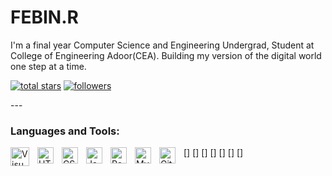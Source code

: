 # FEBIN.R

I'm a final year Computer Science and Engineering Undergrad, Student at College of Engineering Adoor(CEA).
Building my version of the digital world one step at a time.
<!-- Social badges section -->
<!-- Badges with custom icons - https://github.com/DenverCoder1/custom-icon-badges -->
<!-- View counter - https://github.com/DenverCoder1/Simple-View-Counter -->
<p align="left">
  <a href="https://github.com/febinreju?tab=repositories&sort=stargazers">
    <img alt="total stars" title="Total stars on GitHub" src="https://custom-icon-badges.demolab.com/github/stars/febinreju?color=55960c&style=for-the-badge&labelColor=488207&logo=star"/></a>
  <a href="https://github.com/febinreju?tab=followers">
    <img alt="followers" title="Follow me on Github" src="https://custom-icon-badges.demolab.com/github/followers/febinreju?color=236ad3&labelColor=1155ba&style=for-the-badge&logo=person-add&label=Follow&logoColor=white"/></a>

</p>
---



### Languages and Tools:

[<img align="left" alt="Visual Studio Code" width="30px" src="https://cdn.jsdelivr.net/gh/devicons/devicon/icons/vscode/vscode-original.svg" style="padding-right:10px;" />]
[<img align="left" alt="HTML5" width="26px" src="https://cdn.jsdelivr.net/gh/devicons/devicon/icons/html5/html5-original.svg" style="padding-right:10px;" />]
[<img align="left" alt="CSS3" width="26px" src="https://cdn.jsdelivr.net/gh/devicons/devicon/icons/css3/css3-original.svg" style="padding-right:10px;" />]
[<img align="left" alt="JavaScript" width="26px" src="https://cdn.jsdelivr.net/gh/devicons/devicon/icons/javascript/javascript-original.svg" style="padding-right:10px;" />]
[<img align="left" alt="React" width="26px" src="https://cdn.jsdelivr.net/gh/devicons/devicon/icons/react/react-original.svg" style="padding-right:10px;" />]
[<img align="left" alt="MySQL" width="26px" src="https://cdn.jsdelivr.net/gh/devicons/devicon/icons/mysql/mysql-original.svg" style="padding-right:10px;" />]
[<img align="left" alt="Git" width="26px" src="https://cdn.jsdelivr.net/gh/devicons/devicon/icons/git/git-original.svg" style="padding-right:10px;" />]


<br />
<br />
